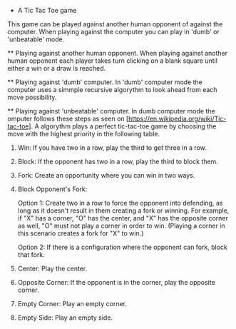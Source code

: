 *  A Tic Tac Toe game

This game can be played against another human opponent of against the computer. When playing against the computer you can play in 'dumb' or 'unbeatable' mode.

** Playing against another human opponent.
When playing against another human opponent each player takes turn clicking on a blank square until either a win or a draw is reached.

** Playing against 'dumb' computer.
In 'dumb' computer mode the computer uses a simmple recursive algorythm to look ahead from each move possibility. 

** Playing against 'unbeatable' computer.
In dumb computer mode the omputer follows these steps as seen on [https://en.wikipedia.org/wiki/Tic-tac-toe]. 
A algorythm plays a perfect tic-tac-toe game by choosing the move with the highest priority in the following table.

1) Win: If you have two in a row, play the third to get three in a row.

2) Block: If the opponent has two in a row, play the third to block them.

3) Fork: Create an opportunity where you can win in two ways.

4) Block Opponent's Fork:

    Option 1: Create two in a row to force the opponent into defending, as long as it doesn't result in them creating a fork or winning. For example, if "X" has a corner, "O" has the center, and "X" has the opposite corner as well, "O" must not play a corner in order to win. (Playing a corner in this scenario creates a fork for "X" to win.)

    Option 2: If there is a configuration where the opponent can fork, block that fork.

5) Center: Play the center.

6) Opposite Corner: If the opponent is in the corner, play the opposite corner.

7) Empty Corner: Play an empty corner.

8) Empty Side: Play an empty side.